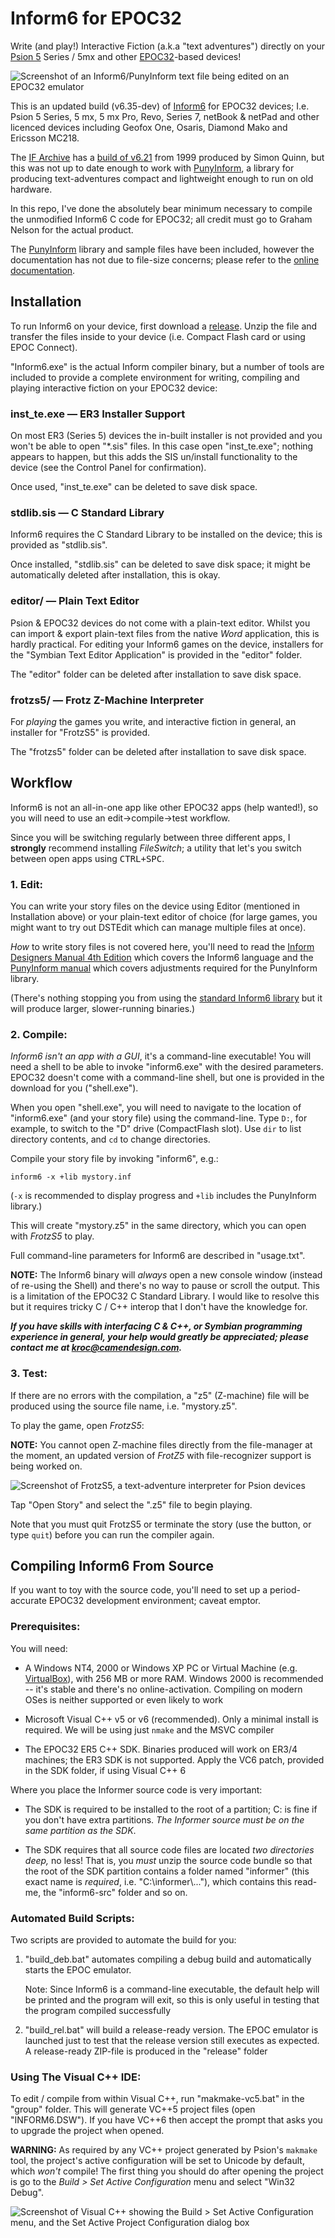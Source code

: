 # Inform6 for EPOC32 #

Write (and play!) Interactive Fiction (a.k.a "text adventures") directly on your [Psion 5][Series5] Series / 5mx and other [EPOC32]-based devices!

![Screenshot of an Inform6/PunyInform text file being edited on an EPOC32 emulator](readme_informer.png)

This is an updated build (v6.35-dev) of [Inform6] for EPOC32 devices; I.e. Psion 5 Series, 5 mx, 5 mx Pro, Revo, Series 7, netBook & netPad and other licenced devices including Geofox One, Osaris, Diamond Mako and Ericsson MC218.

The [IF Archive] has a [build of v6.21](http://www.ifarchive.org/indexes/if-archiveXinfocomXcompilersXinform6Xexecutables.html
) from 1999 produced by Simon Quinn, but this was not up to date enough to work with [PunyInform], a library for producing text-adventures compact and lightweight enough to run on old hardware.

In this repo, I've done the absolutely bear minimum necessary to compile the unmodified Inform6 C code for EPOC32; all credit must go to Graham Nelson for the actual product.

The [PunyInform] library and sample files have been included, however the documentation has not due to file-size concerns; please refer to the [online documentation](https://github.com/johanberntsson/PunyInform/wiki/Manual).

[Inform6]: https://github.com/DavidKinder/Inform6
[EPOC32]: https://en.wikipedia.org/wiki/EPOC_(operating_system)
[Series5]: https://en.wikipedia.org/wiki/Psion_Series_5
[IF Archive]: http://www.ifarchive.org/
[PunyInform]: https://github.com/johanberntsson/PunyInform

## Installation ##

To run Inform6 on your device, first download a [release](https://github.com/Kroc/Informer/releases). Unzip the file and transfer the files inside to your device (i.e. Compact Flash card or using EPOC Connect).

"Inform6.exe" is the actual Inform compiler binary, but a number of tools are included to provide a complete environment for writing, compiling and playing interactive fiction on your EPOC32 device:

### inst_te.exe — ER3 Installer Support ###

On most ER3 (Series 5) devices the in-built installer is not provided and you won't be able to open "*.sis" files. In this case open "inst_te.exe"; nothing appears to happen, but this adds the SIS un/install functionality to the device (see the Control Panel for confirmation).

Once used, "inst_te.exe" can be deleted to save disk space.

### stdlib.sis — C Standard Library ###

Inform6 requires the C Standard Library to be installed on the device; this is provided as "stdlib.sis".

Once installed, "stdlib.sis" can be deleted to save disk space; it might be automatically deleted after installation, this is okay.

### editor/ — Plain Text Editor ###

Psion & EPOC32 devices do not come with a plain-text editor. Whilst you can import & export plain-text files from the native _Word_ application, this is hardly practical. For editing your Inform6 games on the device, installers for the "Symbian Text Editor Application" is provided in the "editor" folder.

The "editor" folder can be deleted after installation to save disk space.

### frotzs5/ — Frotz Z-Machine Interpreter ###

For _playing_ the games you write, and interactive fiction in general, an installer for "FrotzS5" is provided.

The "frotzs5" folder can be deleted after installation to save disk space.

## Workflow ##

Inform6 is not an all-in-one app like other EPOC32 apps (help wanted!), so you will need to use an edit->compile->test workflow.

Since you will be switching regularly between three different apps, I **strongly** recommend installing _FileSwitch_; a utility that let's you switch between open apps using <kbd>CTRL+SPC</kbd>. 

### 1. Edit: ###

You can write your story files on the device using Editor (mentioned in Installation above) or your plain-text editor of choice (for large games, you might want to try out DSTEdit which can manage multiple files at once).

_How_ to write story files is not covered here, you'll need to read the [Inform Designers Manual 4th Edition](https://www.inform-fiction.org/manual/download_dm4.html) which covers the Inform6 language and the [PunyInform manual](https://github.com/johanberntsson/PunyInform/wiki/manual) which covers adjustments required for the PunyInform library.

(There's nothing stopping you from using the [standard Inform6 library](https://ifarchive.org/indexes/if-archive/infocom/compilers/inform6/library/) but it will produce larger, slower-running binaries.)

### 2. Compile: ###

*Inform6 isn't an app with a GUI*, it's a command-line executable! You will need a shell to be able to invoke "inform6.exe" with the desired parameters. EPOC32 doesn't come with a command-line shell, but one is provided in the download for you ("shell.exe").

When you open "shell.exe", you will need to navigate to the location of "inform6.exe" (and your story file) using the command-line. Type `D:`, for example, to switch to the "D" drive (CompactFlash slot). Use `dir` to list directory contents, and `cd` to change directories.

Compile your story file by invoking "inform6", e.g.:

```
inform6 -x +lib mystory.inf
```

(`-x` is recommended to display progress and `+lib` includes the PunyInform library.)

This will create "mystory.z5" in the same directory, which you can open with _FrotzS5_ to play.

Full command-line parameters for Inform6 are described in "usage.txt".

**NOTE:** The Inform6 binary will *always* open a new console window (instead of re-using the Shell) and there's no way to pause or scroll the output. This is a limitation of the EPOC32 C Standard Library. I would like to resolve this but it requires tricky C / C++ interop that I don't have the knowledge for.

***If you have skills with interfacing C & C++, or Symbian programming experience in general, your help would greatly be appreciated; please contact me at <kroc@camendesign.com>.***

### 3. Test: ###

If there are no errors with the compilation, a "z5" (Z-machine) file will be produced using the source file name, i.e. "mystory.z5".

To play the game, open _FrotzS5_:

**NOTE:** You cannot open Z-machine files directly from the file-manager at the moment, an updated version of _FrotZ5_ with file-recognizer support is being worked on.

![Screenshot of FrotzS5, a text-adventure interpreter for Psion devices](readme_frotzs5.png)

Tap "Open Story" and select the ".z5" file to begin playing.

Note that you must quit FrotzS5 or terminate the story (use the button, or type `quit`) before you can run the compiler again.


## Compiling Inform6 From Source ##

If you want to toy with the source code, you'll need to set up a period-accurate EPOC32 development environment; caveat emptor.

### Prerequisites: ###

You will need:

* A Windows NT4, 2000 or Windows XP PC or Virtual Machine (e.g. [VirtualBox]), with 256 MB or more RAM.
Windows 2000 is recommended -- it's stable and there's no online-activation. Compiling on modern OSes is neither supported or even likely to work

* Microsoft Visual C++ v5 or v6 (recommended). Only a minimal install is required. We will be using just `nmake` and the MSVC compiler

* The EPOC32 ER5 C++ SDK. Binaries produced will work on ER3/4 machines; the ER3 SDK is not supported. Apply the VC6 patch, provided in the SDK folder, if using Visual C++ 6

[VirtualBox]: https://www.virtualbox.org/

Where you place the Informer source code is very important:

* The SDK is required to be installed to the root of a partition; C: is fine if you don't have extra partitions. _The Informer source must be on the same partition as the SDK_.

* The SDK requires that all source code files are located _two directories deep,_ no less! That is, you *must* unzip the source code bundle so that the root of the SDK partition contains a folder named "informer" (this exact name is _required_, i.e. "C:\informer\\..."), which contains this read-me, the "inform6-src" folder and so on.

### Automated Build Scripts: ###

Two scripts are provided to automate the build for you:

1. "build_deb.bat" automates compiling a debug build and automatically starts the EPOC emulator.

    Note: Since Inform6 is a command-line executable, the default help will be printed and the program will exit, so this is only useful in testing that the program compiled successfully

2. "build_rel.bat" will build a release-ready version. The EPOC emulator is launched just to test that the release version still executes as expected. A release-ready ZIP-file is produced in the "release" folder

### Using The Visual C++ IDE: ###

To edit / compile from within Visual C++, run "makmake-vc5.bat" in the "group" folder. This will generate VC++5 project files (open "INFORM6.DSW"). If you have VC++6 then accept the prompt that asks you to upgrade the project when opened.

**WARNING:** As required by any VC++ project generated by Psion's `makmake` tool, the project's active configuration will be set to Unicode by default, which _won't_ compile! The first thing you should do after opening the project is go to the _Build > Set Active Configuration_ menu and select "Win32 Debug".

![Screenshot of Visual C++ showing the Build > Set Active Configuration menu, and the Set Active Project Configuration dialog box](readme_activeconfig.png)